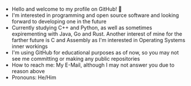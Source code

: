 - Hello and welcome to my profile on GitHub! 👋
- I'm interested in programming and open source software and looking forward to developing one in the future
- Currently studying C++ and Python, as well as sometimes expirementing with Java, Go and Rust. Another interest of mine for the farther future is C and Assembly as I'm interested in Operating Systems inner workings
- I'm using GitHub for educational purposes as of now, so you may not see me committing or making any public repositories
- How to reach me: My E-Mail, although I may not answer you due to reason above
- Pronouns: He/Him

<!---
Ivan95-dev/Ivan95-dev is a ✨ special ✨ repository because its `README.md` (this file) appears on your GitHub profile.
You can click the Preview link to take a look at your changes.
--->
